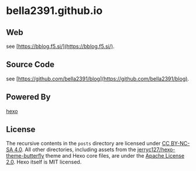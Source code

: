 # bella2391.github.io

## Web
see [https://bblog.f5.si/](https://bblog.f5.si/).

## Source Code
see [https://github.com/bella2391/blog](https://github.com/bella2391/blog).

## Powered By
[hexo](https://github.com/hexojs/hexo)

## License
The recursive contents in the `posts` directory are licensed under [CC BY-NC-SA 4.0](posts/LICENSE.txt). All other directories, including assets from the [jerryc127/hexo-theme-butterfly](https://github.com/jerryc127/hexo-theme-butterfly) theme and Hexo core files, are under the [Apache License 2.0](LICENSE.txt). Hexo itself is MIT licensed.
